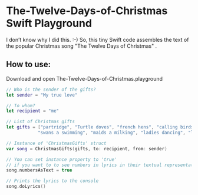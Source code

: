 # The-Twelve-Days-of-Christmas Swift Playground
I don’t know why I did this. :-)
So, this tiny Swift code assembles the text of the popular Christmas song "The Twelve Days of Christmas" .

## How to use:
Download and open The-Twelve-Days-of-Christmas.playground

```Swift
// Who is the sender of the gifts?
let sender = "My true love"

// To whom?
let recipient = "me"

// List of Christmas gifts 
let gifts = ["partridge", "Turtle doves", "french hens", "calling birds", "golden rings", "geese a Laying",
            "swans a swimming", "maids a milking", "ladies dancing", "lords a leaping", "pipers piping", "drummers drumming"]

// Instance of 'ChristmasGifts' struct
var song = ChristmasGifts(gifts, to: recipient, from: sender)

// You can set instance property to 'true'
// if you want to to see numbers in lyrics in their textual representation.
song.numbersAsText = true

// Prints the lyrics to the console
song.doLyrics()
```
